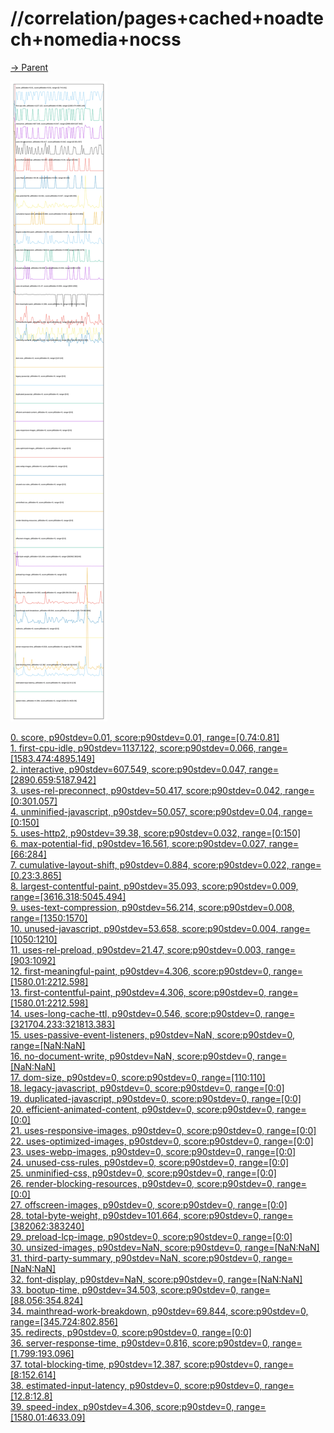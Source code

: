 
# //correlation/pages+cached+noadtech+nomedia+nocss

[→ Parent](../..)

![PLOT: correlation](./correlation.svg)

[0. score, p90stdev=0.01, score:p90stdev=0.01, range=[0.74:0.81]](../../meta/score/samples/pages+cached+noadtech+nomedia+nocss)  
[1. first-cpu-idle, p90stdev=1137.122, score:p90stdev=0.066, range=[1583.474:4895.149]](../../first-cpu-idle/samples/pages+cached+noadtech+nomedia+nocss/)  
[2. interactive, p90stdev=607.549, score:p90stdev=0.047, range=[2890.659:5187.942]](../../interactive/samples/pages+cached+noadtech+nomedia+nocss/)  
[3. uses-rel-preconnect, p90stdev=50.417, score:p90stdev=0.042, range=[0:301.057]](../../uses-rel-preconnect/samples/pages+cached+noadtech+nomedia+nocss/)  
[4. unminified-javascript, p90stdev=50.057, score:p90stdev=0.04, range=[0:150]](../../unminified-javascript/samples/pages+cached+noadtech+nomedia+nocss/)  
[5. uses-http2, p90stdev=39.38, score:p90stdev=0.032, range=[0:150]](../../uses-http2/samples/pages+cached+noadtech+nomedia+nocss/)  
[6. max-potential-fid, p90stdev=16.561, score:p90stdev=0.027, range=[66:284]](../../max-potential-fid/samples/pages+cached+noadtech+nomedia+nocss/)  
[7. cumulative-layout-shift, p90stdev=0.884, score:p90stdev=0.022, range=[0.23:3.865]](../../cumulative-layout-shift/samples/pages+cached+noadtech+nomedia+nocss/)  
[8. largest-contentful-paint, p90stdev=35.093, score:p90stdev=0.009, range=[3616.318:5045.494]](../../largest-contentful-paint/samples/pages+cached+noadtech+nomedia+nocss/)  
[9. uses-text-compression, p90stdev=56.214, score:p90stdev=0.008, range=[1350:1570]](../../uses-text-compression/samples/pages+cached+noadtech+nomedia+nocss/)  
[10. unused-javascript, p90stdev=53.658, score:p90stdev=0.004, range=[1050:1210]](../../unused-javascript/samples/pages+cached+noadtech+nomedia+nocss/)  
[11. uses-rel-preload, p90stdev=21.47, score:p90stdev=0.003, range=[903:1092]](../../uses-rel-preload/samples/pages+cached+noadtech+nomedia+nocss/)  
[12. first-meaningful-paint, p90stdev=4.306, score:p90stdev=0, range=[1580.01:2212.598]](../../first-meaningful-paint/samples/pages+cached+noadtech+nomedia+nocss/)  
[13. first-contentful-paint, p90stdev=4.306, score:p90stdev=0, range=[1580.01:2212.598]](../../first-contentful-paint/samples/pages+cached+noadtech+nomedia+nocss/)  
[14. uses-long-cache-ttl, p90stdev=0.546, score:p90stdev=0, range=[321704.233:321813.383]](../../uses-long-cache-ttl/samples/pages+cached+noadtech+nomedia+nocss/)  
[15. uses-passive-event-listeners, p90stdev=NaN, score:p90stdev=0, range=[NaN:NaN]](../../uses-passive-event-listeners/samples/pages+cached+noadtech+nomedia+nocss/)  
[16. no-document-write, p90stdev=NaN, score:p90stdev=0, range=[NaN:NaN]](../../no-document-write/samples/pages+cached+noadtech+nomedia+nocss/)  
[17. dom-size, p90stdev=0, score:p90stdev=0, range=[110:110]](../../dom-size/samples/pages+cached+noadtech+nomedia+nocss/)  
[18. legacy-javascript, p90stdev=0, score:p90stdev=0, range=[0:0]](../../legacy-javascript/samples/pages+cached+noadtech+nomedia+nocss/)  
[19. duplicated-javascript, p90stdev=0, score:p90stdev=0, range=[0:0]](../../duplicated-javascript/samples/pages+cached+noadtech+nomedia+nocss/)  
[20. efficient-animated-content, p90stdev=0, score:p90stdev=0, range=[0:0]](../../efficient-animated-content/samples/pages+cached+noadtech+nomedia+nocss/)  
[21. uses-responsive-images, p90stdev=0, score:p90stdev=0, range=[0:0]](../../uses-responsive-images/samples/pages+cached+noadtech+nomedia+nocss/)  
[22. uses-optimized-images, p90stdev=0, score:p90stdev=0, range=[0:0]](../../uses-optimized-images/samples/pages+cached+noadtech+nomedia+nocss/)  
[23. uses-webp-images, p90stdev=0, score:p90stdev=0, range=[0:0]](../../uses-webp-images/samples/pages+cached+noadtech+nomedia+nocss/)  
[24. unused-css-rules, p90stdev=0, score:p90stdev=0, range=[0:0]](../../unused-css-rules/samples/pages+cached+noadtech+nomedia+nocss/)  
[25. unminified-css, p90stdev=0, score:p90stdev=0, range=[0:0]](../../unminified-css/samples/pages+cached+noadtech+nomedia+nocss/)  
[26. render-blocking-resources, p90stdev=0, score:p90stdev=0, range=[0:0]](../../render-blocking-resources/samples/pages+cached+noadtech+nomedia+nocss/)  
[27. offscreen-images, p90stdev=0, score:p90stdev=0, range=[0:0]](../../offscreen-images/samples/pages+cached+noadtech+nomedia+nocss/)  
[28. total-byte-weight, p90stdev=101.664, score:p90stdev=0, range=[382062:383240]](../../total-byte-weight/samples/pages+cached+noadtech+nomedia+nocss/)  
[29. preload-lcp-image, p90stdev=0, score:p90stdev=0, range=[0:0]](../../preload-lcp-image/samples/pages+cached+noadtech+nomedia+nocss/)  
[30. unsized-images, p90stdev=NaN, score:p90stdev=0, range=[NaN:NaN]](../../unsized-images/samples/pages+cached+noadtech+nomedia+nocss/)  
[31. third-party-summary, p90stdev=NaN, score:p90stdev=0, range=[NaN:NaN]](../../third-party-summary/samples/pages+cached+noadtech+nomedia+nocss/)  
[32. font-display, p90stdev=NaN, score:p90stdev=0, range=[NaN:NaN]](../../font-display/samples/pages+cached+noadtech+nomedia+nocss/)  
[33. bootup-time, p90stdev=34.503, score:p90stdev=0, range=[88.056:354.824]](../../bootup-time/samples/pages+cached+noadtech+nomedia+nocss/)  
[34. mainthread-work-breakdown, p90stdev=69.844, score:p90stdev=0, range=[345.724:802.856]](../../mainthread-work-breakdown/samples/pages+cached+noadtech+nomedia+nocss/)  
[35. redirects, p90stdev=0, score:p90stdev=0, range=[0:0]](../../redirects/samples/pages+cached+noadtech+nomedia+nocss/)  
[36. server-response-time, p90stdev=0.816, score:p90stdev=0, range=[1.799:193.096]](../../server-response-time/samples/pages+cached+noadtech+nomedia+nocss/)  
[37. total-blocking-time, p90stdev=12.387, score:p90stdev=0, range=[8:152.614]](../../total-blocking-time/samples/pages+cached+noadtech+nomedia+nocss/)  
[38. estimated-input-latency, p90stdev=0, score:p90stdev=0, range=[12.8:12.8]](../../estimated-input-latency/samples/pages+cached+noadtech+nomedia+nocss/)  
[39. speed-index, p90stdev=4.306, score:p90stdev=0, range=[1580.01:4633.09]](../../speed-index/samples/pages+cached+noadtech+nomedia+nocss/)  
